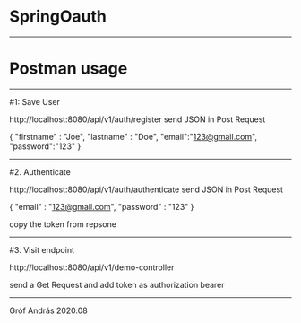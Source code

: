 # SpringOauth
*********************************************************************

# Postman usage

**********************************************************************

#1: Save User

http://localhost:8080/api/v1/auth/register 
send JSON in Post Request

{
    "firstname" : "Joe",
    "lastname" : "Doe",
    "email":"123@gmail.com",
    "password":"123"
}

**********************************************************************

#2. Authenticate

http://localhost:8080/api/v1/auth/authenticate
send JSON in Post Request

{
    "email" : "123@gmail.com",
    "password" : "123"
}

copy the token from repsone

**********************************************************************

#3. Visit endpoint

http://localhost:8080/api/v1/demo-controller

send a Get Request and add token as authorization bearer


**********************************************************************
Gróf András
2020.08

